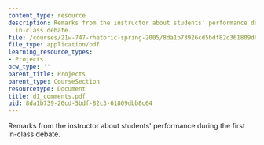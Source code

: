 ```yaml
---
content_type: resource
description: Remarks from the instructor about students' performance during the first
  in-class debate.
file: /courses/21w-747-rhetoric-spring-2005/8da1b73926cd5bdf82c361809dbb8c64_d1_comments.pdf
file_type: application/pdf
learning_resource_types:
- Projects
ocw_type: ''
parent_title: Projects
parent_type: CourseSection
resourcetype: Document
title: d1_comments.pdf
uid: 8da1b739-26cd-5bdf-82c3-61809dbb8c64
---
```

Remarks from the instructor about students' performance during the first in-class debate.

